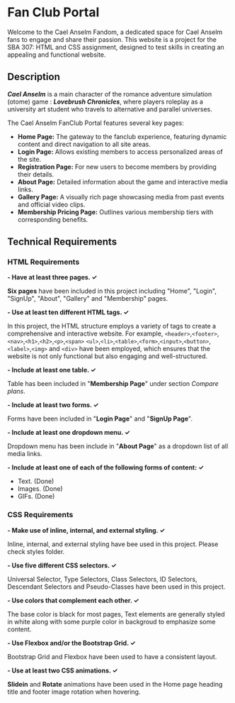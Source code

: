 # Fan Club Portal

Welcome to the Cael Anselm Fandom, a dedicated space for Cael Anselm fans to engage and share their passion. This website is a project for the SBA 307: HTML and CSS assignment, designed to test skills in creating an appealing and functional website.

## Description

**_Cael Anselm_** is a main character of the romance adventure simulation (otome) game : **_Lovebrush Chronicles_**, where players roleplay as a university art student who travels to alternative and parallel universes.

The Cael Anselm FanClub Portal features several key pages:

- **Home Page:** The gateway to the fanclub experience, featuring dynamic content and direct navigation to all site areas.
- **Login Page:** Allows existing members to access personalized areas of the site.
- **Registration Page:** For new users to become members by providing their details.
- **About Page:** Detailed information about the game and interactive media links.
- **Gallery Page:** A visually rich page showcasing media from past events and official video clips.
- **Membership Pricing Page:** Outlines various membership tiers with corresponding benefits.

## Technical Requirements

### HTML Requirements

**- Have at least three pages. ✓**

**Six pages** have been included in this project including "Home", "Login", "SignUp", "About", "Gallery" and "Membership" pages.

**- Use at least ten different HTML tags. ✓**

In this project, the HTML structure employs a variety of tags to create a comprehensive and interactive website. For example, `<header>`,`<footer>`,`<nav>`,`<h1>`,`<h2>`,`<p>`,`<span>` `<ul>`,`<li>`,`<table>`,`<form>`,`<input>`,`<button>`,`<label>`,`<img>` and `<div>` have been employed, which ensures that the website is not only functional but also engaging and well-structured.

**- Include at least one table. ✓**

Table has been included in "**Membership Page**" under section _Compare plans_.

**- Include at least two forms. ✓**

Forms have been included in "**Login Page**" and "**SignUp Page**".

**- Include at least one dropdown menu. ✓**

Dropdown menu has been include in "**About Page**" as a dropdown list of all media links.

**- Include at least one of each of the following forms of content: ✓**

- Text. (Done)
- Images. (Done)
- GIFs. (Done)

### CSS Requirements

**- Make use of inline, internal, and external styling. ✓**

Inline, internal, and external styling have bee used in this project. Please check styles folder.

**- Use five different CSS selectors. ✓**

Universal Selector, Type Selectors, Class Selectors, ID Selectors, Descendant Selectors and Pseudo-Classes have been used in this project.

**- Use colors that complement each other. ✓**

The base color is black for most pages, Text elements are generally styled in white along with some purple color in backgroud to emphasize some content.

**- Use Flexbox and/or the Bootstrap Grid. ✓**

Bootstrap Grid and Flexbox have been used to have a consistent layout.

**- Use at least two CSS animations. ✓**

**Slidein** and **Rotate** animations have been used in the Home page heading title and footer image rotation when hovering.
